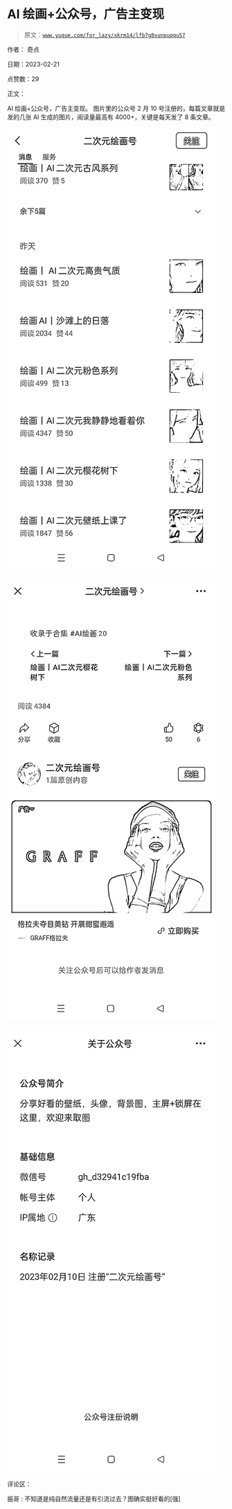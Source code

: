 # AI 绘画+公众号，广告主变现

> 原文：[`www.yuque.com/for_lazy/xkrm14/lfb7g8vunpuqqu57`](https://www.yuque.com/for_lazy/xkrm14/lfb7g8vunpuqqu57)

作者： 奇点

日期：2023-02-21

点赞数：29

正文：

AI 绘画+公众号，广告主变现。 图片里的公众号 2 月 10 号注册的，每篇文章就是发的几张 AI 生成的图片，阅读量最高有 4000+，关键是每天发了 8 条文章。

![](img/2e2c069edb59b3ccf7d5dc240f79b18f.png)

![](img/93b49049f3a4d64fe96e25b480b2027f.png)

![](img/01f37cfe3ec5fb89b1e4bc6b1593c5f2.png)

评论区：

振哥 : 不知道是纯自然流量还是有引流过去？图确实挺好看的[强]



